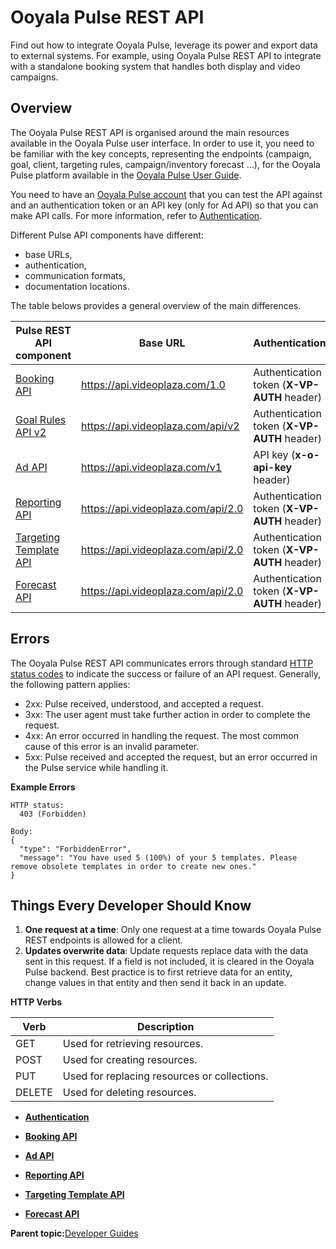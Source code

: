 # Ooyala Pulse REST API

Find out how to integrate Ooyala Pulse, leverage its power and export data to external systems. For example, using Ooyala Pulse REST API to integrate with a standalone booking system that handles both display and video campaigns.

## Overview

The Ooyala Pulse REST API is organised around the main resources available in the Ooyala Pulse user interface. In order to use it, you need to be familiar with the key concepts, representing the endpoints \(campaign, goal, client, targeting rules, campaign/inventory forecast ...\), for the Ooyala Pulse platform available in the [Ooyala Pulse User Guide](../ug/introduction.md).

You need to have an [Ooyala Pulse account](../ug/getting_started.md) that you can test the API against and an authentication token or an API key \(only for Ad API\) so that you can make API calls. For more information, refer to [Authentication](rest_api_authentication.md#).

Different Pulse API components have different:

-   base URLs,
-   authentication,
-   communication formats,
-   documentation locations.

The table belows provides a general overview of the main differences.

|Pulse REST API component|Base URL|Authentication|Input/Output Format|Available Swagger Documentation|
|------------------------|--------|--------------|-------------------|-------------------------------|
|[Booking API](rest_booking_api.md#)|https://api.videoplaza.com/1.0|Authentication token \(**X-VP-AUTH** header\)|XML|No available swagger documentation but you can find examples for all endpoints at [Booking REST API Endpoints](rest_booking_api_endpoints.md#).|
|[Goal Rules API v2](http://community.ooyala.com/t5/Adtech-Knowledge-Articles/Pulse-Goal-Rules-REST-API-V2/ta-p/8926)|https://api.videoplaza.com/api/v2|Authentication token \(**X-VP-AUTH** header\)|JSON|No available swagger documentation but you can find examples for all endpoints at [Pulse Goal Rules REST API V2](http://community.ooyala.com/t5/Adtech-Knowledge-Articles/Pulse-Goal-Rules-REST-API-V2/ta-p/8926)|
|[Ad API](rest_ad_api.md#)|https://api.videoplaza.com/v1|API key \(**x-o-api-key** header\)|JSON|[https://api.videoplaza.com/v1/swagger](https://api.videoplaza.com/v1/swagger)|
|[Reporting API](rest_reporting_api.md#)|https://api.videoplaza.com/api/2.0|Authentication token \(**X-VP-AUTH** header\)|JSON|[http://api.videoplaza.com/docs](http://api.videoplaza.com/docs)|
|[Targeting Template API](rest_targeting_template_api.md#)|https://api.videoplaza.com/api/2.0|Authentication token \(**X-VP-AUTH** header\)|JSON|[http://api.videoplaza.com/docs](http://api.videoplaza.com/docs)|
|[Forecast API](rest_forecast_api.md#)|https://api.videoplaza.com/api/2.0|Authentication token \(**X-VP-AUTH** header\)|JSON|[http://api.videoplaza.com/docs](http://api.videoplaza.com/docs)|

## Errors

The Ooyala Pulse REST API communicates errors through standard [HTTP status codes](https://www.w3.org/Protocols/rfc2616/rfc2616-sec10.html) to indicate the success or failure of an API request. Generally, the following pattern applies:

-   2xx: Pulse received, understood, and accepted a request.
-   3xx: The user agent must take further action in order to complete the request.
-   4xx: An error occurred in handling the request. The most common cause of this error is an invalid parameter.
-   5xx: Pulse received and accepted the request, but an error occurred in the Pulse service while handling it.

**Example Errors**

```
HTTP status:
  403 (Forbidden)

Body:
{
  "type": "ForbiddenError",
  "message": "You have used 5 (100%) of your 5 templates. Please remove obsolete templates in order to create new ones."
}
```

## Things Every Developer Should Know

1.  **One request at a time**: Only one request at a time towards Ooyala Pulse REST endpoints is allowed for a client.
2.  **Updates overwrite data**: Update requests replace data with the data sent in this request. If a field is not included, it is cleared in the Ooyala Pulse backend. Best practice is to first retrieve data for an entity, change values in that entity and then send it back in an update.

**HTTP Verbs**

|Verb|Description|
|----|-----------|
|GET|Used for retrieving resources.|
|POST|Used for creating resources.|
|PUT|Used for replacing resources or collections.|
|DELETE|Used for deleting resources.|

-   **[Authentication](../../../oadtech/ad_serving/dg/rest_api_authentication.md)**  

-   **[Booking API](../../../oadtech/ad_serving/dg/rest_booking_api.md)**  

-   **[Ad API](../../../oadtech/ad_serving/dg/rest_ad_api.md)**  

-   **[Reporting API](../../../oadtech/ad_serving/dg/rest_reporting_api.md)**  

-   **[Targeting Template API](../../../oadtech/ad_serving/dg/rest_targeting_template_api.md)**  

-   **[Forecast API](../../../oadtech/ad_serving/dg/rest_forecast_api.md)**  


**Parent topic:**[Developer Guides](../../../oadtech/ad_serving/dg/dg_introduction.md)
